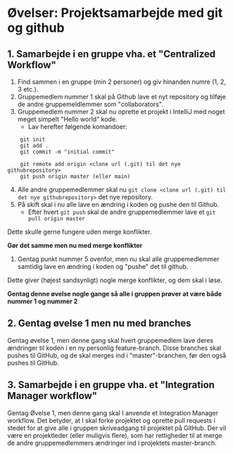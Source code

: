 
<!-- JS use if these pages are used as githubpages. can be deleted if used elsewhere -->
<script src="https://code.jquery.com/jquery-3.2.1.min.js"></script>
<script src="../script.js"></script>

# Øvelser: Projektsamarbejde med git og github


## 1. Samarbejde i en gruppe vha. et "Centralized Workflow"

1. Find sammen i en gruppe (min 2 personer) og giv hinanden numre (1, 2, 3 etc.).
2. Gruppemedlem nummer 1 skal på Github lave et nyt repository og tilføje de andre gruppemeldlemmer som "collaborators".
3. Gruppemedlem nummer 2 skal nu oprette et projekt i IntelliJ med noget meget simpelt "Hello world" kode.
    * Lav herefter følgende komandoer:

```
    git init
    git add .
    git commit -m "initial commit"

    git remote add origin <clone url (.git) til det nye githubrepository>
    git push origin master (eller main)
``` 
 
4. Alle andre gruppemedlemmer skal nu ````git clone <clone url (.git) til det nye githubrepository>```` det nye repository. 
5. På skift skal i nu alle lave en ændring i koden og pushe den til Github. 
    * Efter hvert ````git push```` skal de andre gruppemedlemmer lave et ````git pull origin master````

Dette skulle gerne fungere uden merge konflikter.

**Gør det samme men nu med merge konflikter**

1. Gentag punkt nummer 5 ovenfor, men nu skal alle gruppemedlemmer samtidig lave en ændring i koden og "pushe" det til github.

Dette giver (højest sandsynligt) nogle merge konflikter, og dem skal i løse.

**Gentag denne øvelse nogle gange så alle i gruppen prøver at være både nummer 1 og nummer 2**


## 2. Gentag øvelse 1 men nu med branches

Gentag øvelse 1, men denne gang skal hvert gruppemedlem lave deres ændringer til koden i en ny personlig feature-branch. Disse branches skal pushes til GitHub, og de skal merges ind i "master"-branchen, før den også pushes til GitHub.


## 3. Samarbejde i en gruppe vha. et "Integration Manager workflow"
Gentag Øvelse 1, men denne gang skal I anvende et Integration Manager workflow. Det betyder, at I skal forke projektet og oprette pull requests i stedet for at give alle i gruppen skriveadgang til projektet på GitHub. Der vil være en projektleder (eller muligvis flere), som har rettigheder til at merge de andre gruppemedlemmers ændringer ind i projektets master-branch.



<!--
## 1. Integration manager
[Fork dette repository]() og clon det efterfølgende til din lokale computer. Vent herefter til Claus har lavet et nyt commit i det originale repository.

1. Synkroniser nu din forked version med det originale repository online på github og ````pull```` ændringerne ned på din lokale computer.
2. Vent herefter på at Claus har lavet et commit mere. 
3. På din lokale computer skal du gennem termanalen opsætte en ny remote til det originale repository.
4. ````pull```` det nye commit ned fra det originale repository og ````merge```` det sammen med din master branch lokalt. ````push```` dert nye commit til din forkede version på github. 

-->
 

     

